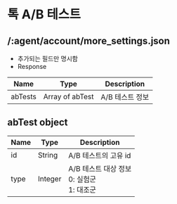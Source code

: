 # 톡 A/B 테스트 

## /:agent/account/more_settings.json

* 추가되는 필드만 명시함
* Response

Name | Type | Description
--------- | --------- | ---------
abTests | Array of abTest | A/B 테스트 정보

## abTest object

Name | Type | Description
--------- | --------- | ---------
id | String | A/B 테스트의 고유 id
type | Integer | A/B 테스트 대상 정보<br>0: 실험군<br>1: 대조군
